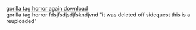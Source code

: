 <a href="https://cdn.discordapp.com/attachments/1172006057183301743/1175902885721165924/gorilla_tag_horror_revived.apk">gorilla tag horror again download</a><br/>
gorilla tag horror fdsjfsdjsdjfskndjvnd "it was deleted off sidequest this is a reuploaded"  
